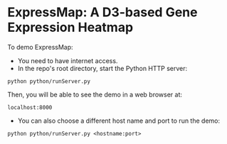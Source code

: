 # ExpressMap: A D3-based Gene Expression Heatmap

To demo ExpressMap:
- You need to have internet access. 
- In the repo's root directory, start the Python HTTP server:

```python python/runServer.py```

Then, you will be able to see the demo in a web browser at: 

```localhost:8000```

- You can also choose a different host name and port to run the demo:

```python python/runServer.py <hostname:port>```
